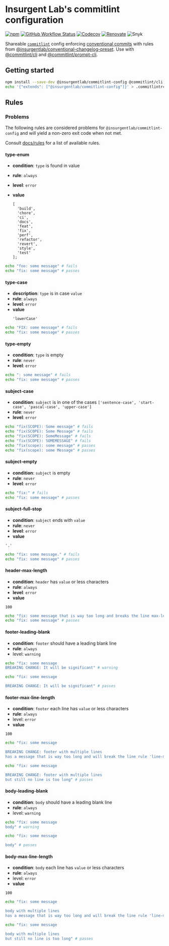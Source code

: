 # **Insurgent Lab's commitlint configuration**

[![npm](https://img.shields.io/npm/v/@insurgentlab/commitlint-config)](https://www.npmjs.com/package/@insurgentlab/commitlint-config)
[![GitHub Workflow Status](https://img.shields.io/github/actions/workflow/status/insurgent-lab/commitlint-config/release.yml?branch=main)](https://github.com/insurgent-lab/commitlint-config/actions/workflows/release.yml)
[![Codecov](https://codecov.io/gh/insurgent-lab/commitlint-config/branch/main/graph/badge.svg)](https://codecov.io/gh/insurgent-lab/commitlint-config)
[![Renovate](https://img.shields.io/badge/renovate-enabled-brightgreen.svg)](https://github.com/insurgent-lab/commitlint-config/issues/3)
![Snyk](https://img.shields.io/snyk/vulnerabilities/github/insurgent-lab/commitlint-config)

Shareable [`commitlint`](https://github.com/conventional-changelog/commitlint) config enforcing [conventional commits](https://conventionalcommits.org/) with rules from [@insurgentlab/conventional-changelog-preset](https://github.com/insurgent-lab/conventional-changelog-preset).
Use with [@commitlint/cli](https://www.npmjs.com/package/@commitlint/cli) and [@commitlint/prompt-cli](https://www.npmjs.com/package/@commitlint/prompt-cli).

## Getting started

```sh
npm install --save-dev @insurgentlab/commitlint-config @commitlint/cli
echo '{"extends": ["@insurgentlab/commitlint-config"]}' > .commitlintrc
```

## Rules

### Problems

The following rules are considered problems for `@insurgentlab/commitlint-config` and will yield a non-zero exit code when not met.

Consult [docs/rules](https://conventional-changelog.github.io/commitlint/#/reference-rules) for a list of available rules.

#### type-enum

- **condition**: `type` is found in value
- **rule**: `always`
- **level**: `error`
- **value**

  ```
  [
    'build',
    'chore',
    'ci',
    'docs',
    'feat',
    'fix',
    'perf',
    'refactor',
    'revert',
    'style',
    'test'
  ];
  ```

```sh
echo "foo: some message" # fails
echo "fix: some message" # passes
```

#### type-case

- **description**: `type` is in case `value`
- **rule**: `always`
- **level**: `error`
- **value**
  ```
  'lowerCase'
  ```

```sh
echo "FIX: some message" # fails
echo "fix: some message" # passes
```

#### type-empty

- **condition**: `type` is empty
- **rule**: `never`
- **level**: `error`

```sh
echo ": some message" # fails
echo "fix: some message" # passes
```

#### subject-case

- **condition**: `subject` is in one of the cases `['sentence-case', 'start-case', 'pascal-case', 'upper-case']`
- **rule**: `never`
- **level**: `error`

```sh
echo "fix(SCOPE): Some message" # fails
echo "fix(SCOPE): Some Message" # fails
echo "fix(SCOPE): SomeMessage" # fails
echo "fix(SCOPE): SOMEMESSAGE" # fails
echo "fix(scope): some message" # passes
echo "fix(scope): some Message" # passes
```

#### subject-empty

- **condition**: `subject` is empty
- **rule**: `never`
- **level**: `error`

```sh
echo "fix:" # fails
echo "fix: some message" # passes
```

#### subject-full-stop

- **condition**: `subject` ends with `value`
- **rule**: `never`
- **level**: `error`
- **value**

```
'.'
```

```sh
echo "fix: some message." # fails
echo "fix: some message" # passes
```

#### header-max-length

- **condition**: `header` has `value` or less characters
- **rule**: `always`
- **level**: `error`
- **value**

```
100
```

```sh
echo "fix: some message that is way too long and breaks the line max-length by several characters" # fails
echo "fix: some message" # passes
```

#### footer-leading-blank

- **condition**: `footer` should have a leading blank line
- **rule**: `always`
- level: `warning`

```sh
echo "fix: some message
BREAKING CHANGE: It will be significant" # warning

echo "fix: some message

BREAKING CHANGE: It will be significant" # passes
```

#### footer-max-line-length

- **condition**: `footer` each line has `value` or less characters
- **rule**: `always`
- level: `error`
- **value**

```
100
```

```sh
echo "fix: some message

BREAKING CHANGE: footer with multiple lines
has a message that is way too long and will break the line rule 'line-max-length' by several characters" # fails

echo "fix: some message

BREAKING CHANGE: footer with multiple lines
but still no line is too long" # passes
```

#### body-leading-blank

- **condition**: `body` should have a leading blank line
- **rule**: `always`
- level: `warning`

```sh
echo "fix: some message
body" # warning

echo "fix: some message

body" # passes
```

#### body-max-line-length

- **condition**: `body` each line has `value` or less characters
- **rule**: `always`
- level: `error`
- **value**

```
100
```

```sh
echo "fix: some message

body with multiple lines
has a message that is way too long and will break the line rule 'line-max-length' by several characters" # fails

echo "fix: some message

body with multiple lines
but still no line is too long" # passes
```
